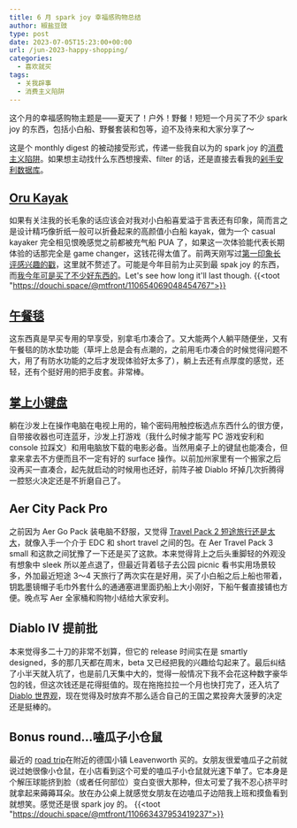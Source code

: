 ```yaml
---
title: 6 月 spark joy 幸福感购物总结
author: 椒盐豆豉
type: post
date: 2023-07-05T15:23:00+00:00
url: /jun-2023-happy-shopping/
categories:
  - 喜欢就买
tags:
  - 关我辟事
  - 消费主义陷阱
---
```


这个月的幸福感购物主题是——夏天了！户外！野餐！短短一个月买了不少 spark joy 的东西，包括小白船、野餐套装和包等，迫不及待来和大家分享了～

这是个 monthly digest 的被动接受形式，传递一些我自以为的 spark joy 的[消费主义陷阱](../tags/消费主义陷阱)。如果想主动找什么东西想搜索、filter 的话，还是直接去看我的[剁手安利数据库](https://mtfront.notion.site/mtfront/mtfront-shopping-reviews-e568ee6ebaa44b5da146cbe4ac4663eb)。

<!--more-->

## [Oru Kayak](https://amzn.to/44qXAiA)
如果有关注我的长毛象的话应该会对我对小白船喜爱溢于言表还有印象，简而言之是设计精巧像折纸一般可以折叠起来的高颜值小白船 kayak，做为一个 casual kayaker 完全相见恨晚感觉之前都被充气船 PUA 了，如果这一次体验能代表长期体验的话那完全是 game changer，这钱花得太值了。前两天刚写过[第一印象长评感兴趣的戳](../oru-kayak-first-impression/)，这里就不赘述了。可能是今年目前为止买到最 spak joy 的东西，而[我今年可是买了不少好东西的](../recent-happy-shopping/)。Let's see how long it'll last though.
{{<toot "https://douchi.space/@mtfront/110654069048454767">}}

## [午餐毯](https://amzn.to/3JI3qnO)
这东西真是早买专用的早享受，别拿毛巾凑合了。又大能两个人躺平随便坐，又有午餐毯的防水垫功能（草坪上总是会有点潮的，之前用毛巾凑合的时候觉得问题不大，用了有防水功能的之后才发现体验好太多了），躺上去还有点厚度的感觉，还轻，还有个挺好用的把手皮套。非常棒。

## [掌上小键盘](https://amzn.to/3JCAXj1)
躺在沙发上在操作电脑在电视上用的，输个密码用触控板选点东西什么的很方便，自带接收器也可连蓝牙，沙发上打游戏（我什么时候才能写 PC 游戏安利和 console 拉踩文）和用电脑放下载的电影必备。当然用桌子上的键鼠也能凑合，但拿来拿去不方便而且不一定有好的 surface 操作。以前加州家里有一个搬家之后没再买一直凑合，起先就启动的时候用也还好，前阵子被 Diablo 坏掉几次折腾得一腔怒火决定还是不折磨自己了。

## Aer City Pack Pro
之前因为 Aer Go Pack 装电脑不舒服，又觉得 [Travel Pack 2 短途旅行还是太大](../one-bag-travel-2-years-in/)，就像入手一个介于 EDC 和 short travel 之间的包。在 Aer Travel Pack 3 small 和这款之间犹豫了一下还是买了这款。本来觉得背上之后头重脚轻的外观没有想象中 sleek 所以差点退了，但最近背着毯子去公园 picnic 看书实用场景较多，外加最近短途 3～4 天旅行了两次实在是好用，买了小白船之后上船也带着，钥匙墨镜帽子毛巾外套什么的通通塞进里面扔船上大小刚好，下船午餐直接铺也方便。晚点写 Aer 全家桶和购物小结给大家安利。

## Diablo IV 提前批
本来觉得多二十刀的非常不划算，但它的 release 时间实在是 smartly designed，多的那几天都在周末，beta 又已经把我的兴趣给勾起来了。最后纠结了小半天就入坑了，也是前几天集中大的，觉得一般情况下我不会花这种数字豪华包的钱，但这次钱还是花得挺值的。现在拖拖拉拉一个月也快打完了，还入坑了 [Diablo 世界观](https://youtu.be/dU-iUokAFzw)，现在觉得及时放弃不那么适合自己的王国之累投奔大菠萝的决定还是挺棒的。

## Bonus round...嗑瓜子小仓鼠
最近的 [road trip](../2023-summer-road-trip/)在附近的德国小镇 Leavenworth 买的。女朋友很爱嗑瓜子之前就说过她很像小仓鼠，在小店看到这个可爱的嗑瓜子小仓鼠就光速下单了。它本身是个解压球能挤到脸（或者任何部位）变白变很大那种，但太可爱了我不忍心挤平时就拿起来薅薅耳朵。放在办公桌上就感觉女朋友在边嗑瓜子边陪我上班和摸鱼看到就想笑。感觉还是很 spark joy 的。
{{<toot "https://douchi.space/@mtfront/110663437953419237">}}

